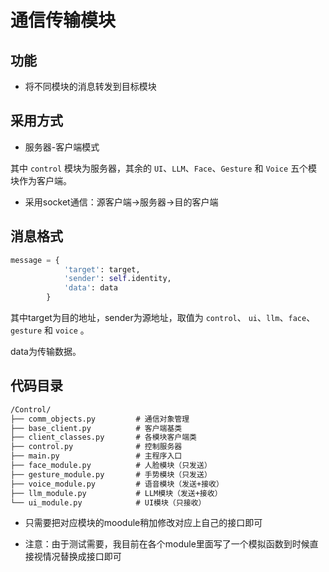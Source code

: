 # 通信传输模块

## 功能

- 将不同模块的消息转发到目标模块

## 采用方式

- 服务器-客户端模式

其中 `control` 模块为服务器，其余的 `UI`、`LLM`、`Face`、`Gesture` 和 `Voice` 五个模块作为客户端。

- 采用socket通信：源客户端->服务器->目的客户端

## 消息格式

```python
message = {
            'target': target,
            'sender': self.identity,
            'data': data
        }
```

其中target为目的地址，sender为源地址，取值为 `control`、 `ui`、`llm`、`face`、`gesture` 和 `voice` 。

data为传输数据。

## 代码目录

```txt
/Control/
├── comm_objects.py         # 通信对象管理
├── base_client.py          # 客户端基类
├── client_classes.py       # 各模块客户端类
├── control.py              # 控制服务器
├── main.py                 # 主程序入口
├── face_module.py          # 人脸模块（只发送）
├── gesture_module.py       # 手势模块（只发送）
├── voice_module.py         # 语音模块（发送+接收）
├── llm_module.py           # LLM模块（发送+接收）
└── ui_module.py            # UI模块（只接收）
```

- 只需要把对应模块的moodule稍加修改对应上自己的接口即可

- 注意：由于测试需要，我目前在各个module里面写了一个模拟函数到时候直接视情况替换成接口即可
